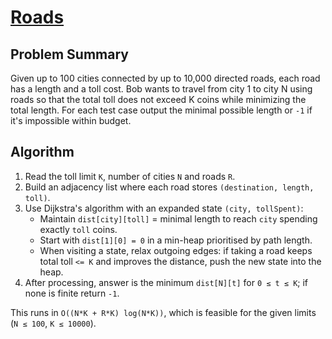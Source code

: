 # [Roads](https://www.spoj.com/problems/ROADS/)

## Problem Summary
Given up to 100 cities connected by up to 10,000 directed roads, each road has a length and a toll cost. Bob wants to travel from city 1 to city N using roads so that the total toll does not exceed K coins while minimizing the total length. For each test case output the minimal possible length or `-1` if it's impossible within budget.

## Algorithm
1. Read the toll limit `K`, number of cities `N` and roads `R`.
2. Build an adjacency list where each road stores `(destination, length, toll)`.
3. Use Dijkstra's algorithm with an expanded state `(city, tollSpent)`:
   - Maintain `dist[city][toll]` = minimal length to reach `city` spending exactly `toll` coins.
   - Start with `dist[1][0] = 0` in a min-heap prioritised by path length.
   - When visiting a state, relax outgoing edges: if taking a road keeps total toll `<= K` and improves the distance, push the new state into the heap.
4. After processing, answer is the minimum `dist[N][t]` for `0 ≤ t ≤ K`; if none is finite return `-1`.

This runs in `O((N*K + R*K) log(N*K))`, which is feasible for the given limits (`N ≤ 100`, `K ≤ 10000`).
